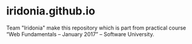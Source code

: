 iridonia.github.io
==================

Team "Iridonia" make this repository which is part from practical course “Web
Fundamentals – January 2017” – Software University.
